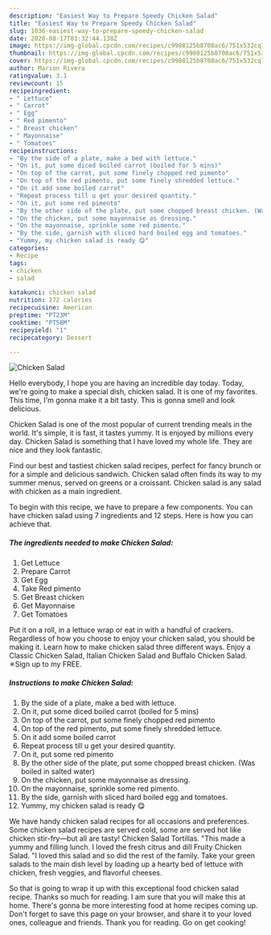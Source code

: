 ```yaml
---
description: "Easiest Way to Prepare Speedy Chicken Salad"
title: "Easiest Way to Prepare Speedy Chicken Salad"
slug: 1036-easiest-way-to-prepare-speedy-chicken-salad
date: 2020-08-17T01:32:44.138Z
image: https://img-global.cpcdn.com/recipes/c9988125b8708ac6/751x532cq70/chicken-salad-recipe-main-photo.jpg
thumbnail: https://img-global.cpcdn.com/recipes/c9988125b8708ac6/751x532cq70/chicken-salad-recipe-main-photo.jpg
cover: https://img-global.cpcdn.com/recipes/c9988125b8708ac6/751x532cq70/chicken-salad-recipe-main-photo.jpg
author: Marion Rivera
ratingvalue: 3.1
reviewcount: 15
recipeingredient:
- " Lettuce"
- " Carrot"
- " Egg"
- " Red pimento"
- " Breast chicken"
- " Mayonnaise"
- " Tomatoes"
recipeinstructions:
- "By the side of a plate, make a bed with lettuce."
- "On it, put some diced boiled carrot (boiled for 5 mins)"
- "On top of the carrot, put some finely chopped red pimento"
- "On top of the red pimento, put some finely shredded lettuce."
- "On it add some boiled carrot"
- "Repeat process till u get your desired quantity."
- "On it, put some red pimento"
- "By the other side of the plate, put some chopped breast chicken. (Was boiled in salted water)"
- "On the chicken, put some mayonnaise as dressing."
- "On the mayonnaise, sprinkle some red pimento."
- "By the side, garnish with sliced hard boiled egg and tomatoes."
- "Yummy, my chicken salad is ready 😋"
categories:
- Recipe
tags:
- chicken
- salad

katakunci: chicken salad 
nutrition: 272 calories
recipecuisine: American
preptime: "PT23M"
cooktime: "PT58M"
recipeyield: "1"
recipecategory: Dessert

---
```



![Chicken Salad](https://img-global.cpcdn.com/recipes/c9988125b8708ac6/751x532cq70/chicken-salad-recipe-main-photo.jpg)

Hello everybody, I hope you are having an incredible day today. Today, we're going to make a special dish, chicken salad. It is one of my favorites. This time, I'm gonna make it a bit tasty. This is gonna smell and look delicious.

Chicken Salad is one of the most popular of current trending meals in the world. It's simple, it is fast, it tastes yummy. It is enjoyed by millions every day. Chicken Salad is something that I have loved my whole life. They are nice and they look fantastic.

Find our best and tastiest chicken salad recipes, perfect for fancy brunch or for a simple and delicious sandwich. Chicken salad often finds its way to my summer menus, served on greens or a croissant. Chicken salad is any salad with chicken as a main ingredient.


To begin with this recipe, we have to prepare a few components. You can have chicken salad using 7 ingredients and 12 steps. Here is how you can achieve that.

<!--inarticleads1-->

##### The ingredients needed to make Chicken Salad:

1. Get  Lettuce
1. Prepare  Carrot
1. Get  Egg
1. Take  Red pimento
1. Get  Breast chicken
1. Get  Mayonnaise
1. Get  Tomatoes


Put it on a roll, in a lettuce wrap or eat in with a handful of crackers. Regardless of how you choose to enjoy your chicken salad, you should be making it. Learn how to make chicken salad three different ways. Enjoy a Classic Chicken Salad, Italian Chicken Salad and Buffalo Chicken Salad. ✳︎Sign up to my FREE. 

<!--inarticleads2-->

##### Instructions to make Chicken Salad:

1. By the side of a plate, make a bed with lettuce.
1. On it, put some diced boiled carrot (boiled for 5 mins)
1. On top of the carrot, put some finely chopped red pimento
1. On top of the red pimento, put some finely shredded lettuce.
1. On it add some boiled carrot
1. Repeat process till u get your desired quantity.
1. On it, put some red pimento
1. By the other side of the plate, put some chopped breast chicken. (Was boiled in salted water)
1. On the chicken, put some mayonnaise as dressing.
1. On the mayonnaise, sprinkle some red pimento.
1. By the side, garnish with sliced hard boiled egg and tomatoes.
1. Yummy, my chicken salad is ready 😋


We have handy chicken salad recipes for all occasions and preferences. Some chicken salad recipes are served cold, some are served hot like chicken stir-fry—but all are tasty! Chicken Salad Tortillas. &#34;This made a yummy and filling lunch. I loved the fresh citrus and dill Fruity Chicken Salad. &#34;I loved this salad and so did the rest of the family. Take your green salads to the main dish level by loading up a hearty bed of lettuce with chicken, fresh veggies, and flavorful cheeses. 

So that is going to wrap it up with this exceptional food chicken salad recipe. Thanks so much for reading. I am sure that you will make this at home. There's gonna be more interesting food at home recipes coming up. Don't forget to save this page on your browser, and share it to your loved ones, colleague and friends. Thank you for reading. Go on get cooking!

